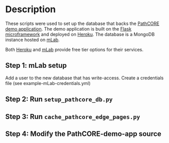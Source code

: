 # Description
These scripts were used to set up the database that backs the
[PathCORE demo application](https://pathcore-demo.herokuapp.com/).
The demo application is built on the
[Flask microframework](http://flask.pocoo.org/) and deployed on
[Heroku](https://www.heroku.com/). The database is a MongoDB instance
hosted on [mLab](https://mlab.com/).

Both [Heroku](https://www.heroku.com/pricing) and
[mLab](https://mlab.com/plans/pricing/) provide free tier options for their
services.

## Step 1: mLab setup

Add a user to the new database that has write-access.
Create a credentials file (see example-mLab-credentials.yml)

## Step 2: Run `setup_pathcore_db.py`

## Step 3: Run `cache_pathcore_edge_pages.py`

## Step 4: Modify the PathCORE-demo-app source